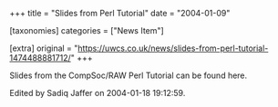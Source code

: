 +++
title = "Slides from Perl Tutorial"
date = "2004-01-09"

[taxonomies]
categories = ["News Item"]

[extra]
original = "https://uwcs.co.uk/news/slides-from-perl-tutorial-1474488881712/"
+++

Slides from the CompSoc/RAW Perl Tutorial can be found here.

Edited by Sadiq Jaffer on 2004-01-18 19:12:59.

